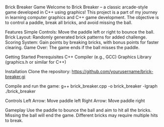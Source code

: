 Brick Breaker Game
Welcome to Brick Breaker – a classic arcade-style game developed in C++ using graphics! This project is a part of my journey in learning computer graphics and C++ game development. The objective is to control a paddle, break all bricks, and avoid missing the ball.

Features
Simple Controls: Move the paddle left or right to bounce the ball.
Brick Layout: Randomly generated brick patterns for added challenge.
Scoring System: Gain points by breaking bricks, with bonus points for faster clearing.
Game Over: The game ends if the ball misses the paddle.

Getting Started
Prerequisites
C++ Compiler (e.g., GCC)
Graphics Library (graphics.h or similar for C++)


Installation
Clone the repository:
https://github.com/yourusername/brick-breaker.gi


Compile and run the game:
g++ brick_breaker.cpp -o brick_breaker -lgraph
./brick_breaker


Controls
Left Arrow: Move paddle left
Right Arrow: Move paddle right


Gameplay
Use the paddle to bounce the ball and aim to hit all the bricks.
Missing the ball will end the game.
Different bricks may require multiple hits to break.
